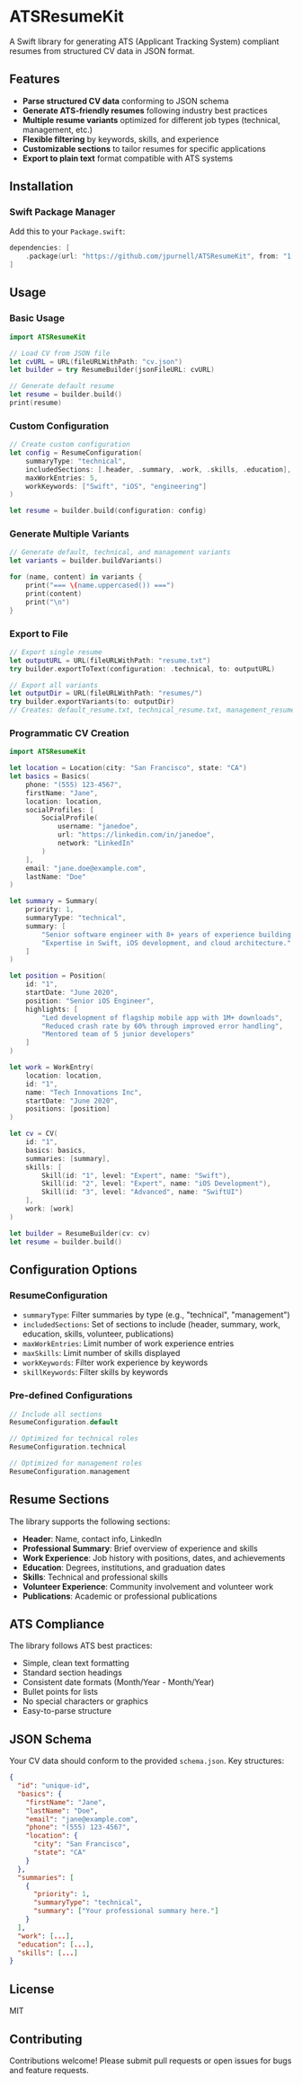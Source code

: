 # ATSResumeKit

A Swift library for generating ATS (Applicant Tracking System) compliant resumes from structured CV data in JSON format.

## Features

- **Parse structured CV data** conforming to JSON schema
- **Generate ATS-friendly resumes** following industry best practices
- **Multiple resume variants** optimized for different job types (technical, management, etc.)
- **Flexible filtering** by keywords, skills, and experience
- **Customizable sections** to tailor resumes for specific applications
- **Export to plain text** format compatible with ATS systems

## Installation

### Swift Package Manager

Add this to your `Package.swift`:

```swift
dependencies: [
    .package(url: "https://github.com/jpurnell/ATSResumeKit", from: "1.0.0")
]
```

## Usage

### Basic Usage

```swift
import ATSResumeKit

// Load CV from JSON file
let cvURL = URL(fileURLWithPath: "cv.json")
let builder = try ResumeBuilder(jsonFileURL: cvURL)

// Generate default resume
let resume = builder.build()
print(resume)
```

### Custom Configuration

```swift
// Create custom configuration
let config = ResumeConfiguration(
    summaryType: "technical",
    includedSections: [.header, .summary, .work, .skills, .education],
    maxWorkEntries: 5,
    workKeywords: ["Swift", "iOS", "engineering"]
)

let resume = builder.build(configuration: config)
```

### Generate Multiple Variants

```swift
// Generate default, technical, and management variants
let variants = builder.buildVariants()

for (name, content) in variants {
    print("=== \(name.uppercased()) ===")
    print(content)
    print("\n")
}
```

### Export to File

```swift
// Export single resume
let outputURL = URL(fileURLWithPath: "resume.txt")
try builder.exportToText(configuration: .technical, to: outputURL)

// Export all variants
let outputDir = URL(fileURLWithPath: "resumes/")
try builder.exportVariants(to: outputDir)
// Creates: default_resume.txt, technical_resume.txt, management_resume.txt
```

### Programmatic CV Creation

```swift
import ATSResumeKit

let location = Location(city: "San Francisco", state: "CA")
let basics = Basics(
    phone: "(555) 123-4567",
    firstName: "Jane",
    location: location,
    socialProfiles: [
        SocialProfile(
            username: "janedoe",
            url: "https://linkedin.com/in/janedoe",
            network: "LinkedIn"
        )
    ],
    email: "jane.doe@example.com",
    lastName: "Doe"
)

let summary = Summary(
    priority: 1,
    summaryType: "technical",
    summary: [
        "Senior software engineer with 8+ years of experience building scalable applications.",
        "Expertise in Swift, iOS development, and cloud architecture."
    ]
)

let position = Position(
    id: "1",
    startDate: "June 2020",
    position: "Senior iOS Engineer",
    highlights: [
        "Led development of flagship mobile app with 1M+ downloads",
        "Reduced crash rate by 60% through improved error handling",
        "Mentored team of 5 junior developers"
    ]
)

let work = WorkEntry(
    location: location,
    id: "1",
    name: "Tech Innovations Inc",
    startDate: "June 2020",
    positions: [position]
)

let cv = CV(
    id: "1",
    basics: basics,
    summaries: [summary],
    skills: [
        Skill(id: "1", level: "Expert", name: "Swift"),
        Skill(id: "2", level: "Expert", name: "iOS Development"),
        Skill(id: "3", level: "Advanced", name: "SwiftUI")
    ],
    work: [work]
)

let builder = ResumeBuilder(cv: cv)
let resume = builder.build()
```

## Configuration Options

### ResumeConfiguration

- `summaryType`: Filter summaries by type (e.g., "technical", "management")
- `includedSections`: Set of sections to include (header, summary, work, education, skills, volunteer, publications)
- `maxWorkEntries`: Limit number of work experience entries
- `maxSkills`: Limit number of skills displayed
- `workKeywords`: Filter work experience by keywords
- `skillKeywords`: Filter skills by keywords

### Pre-defined Configurations

```swift
// Include all sections
ResumeConfiguration.default

// Optimized for technical roles
ResumeConfiguration.technical

// Optimized for management roles
ResumeConfiguration.management
```

## Resume Sections

The library supports the following sections:

- **Header**: Name, contact info, LinkedIn
- **Professional Summary**: Brief overview of experience and skills
- **Work Experience**: Job history with positions, dates, and achievements
- **Education**: Degrees, institutions, and graduation dates
- **Skills**: Technical and professional skills
- **Volunteer Experience**: Community involvement and volunteer work
- **Publications**: Academic or professional publications

## ATS Compliance

The library follows ATS best practices:

- Simple, clean text formatting
- Standard section headings
- Consistent date formats (Month/Year - Month/Year)
- Bullet points for lists
- No special characters or graphics
- Easy-to-parse structure

## JSON Schema

Your CV data should conform to the provided `schema.json`. Key structures:

```json
{
  "id": "unique-id",
  "basics": {
    "firstName": "Jane",
    "lastName": "Doe",
    "email": "jane@example.com",
    "phone": "(555) 123-4567",
    "location": {
      "city": "San Francisco",
      "state": "CA"
    }
  },
  "summaries": [
    {
      "priority": 1,
      "summaryType": "technical",
      "summary": ["Your professional summary here."]
    }
  ],
  "work": [...],
  "education": [...],
  "skills": [...]
}
```

## License

MIT

## Contributing

Contributions welcome! Please submit pull requests or open issues for bugs and feature requests.
